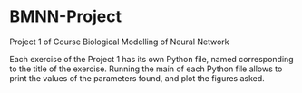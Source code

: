 # BMNN-Project
Project 1 of Course Biological Modelling of Neural Network

Each exercise of the Project 1 has its own Python file, named corresponding to the title of the exercise.
Running the main of each Python file allows to print the values of the parameters found, and plot the figures asked.

